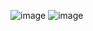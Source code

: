 ![image](https://github.com/user-attachments/assets/bed6351a-d1e5-4fd1-8426-f9680d076a9c)
![image](https://github.com/user-attachments/assets/bed6351a-d1e5-4fd1-8426-f9680d076a9c)
